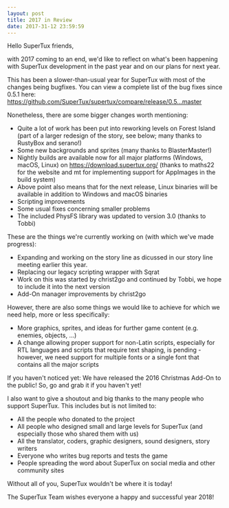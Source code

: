 ```yaml
---
layout: post
title: 2017 in Review
date: 2017-31-12 23:59:59
---
```


Hello SuperTux friends,

with 2017 coming to an end, we'd like to reflect on what's been happening with SuperTux development in the past year and on our plans for next year.

This has been a slower-than-usual year for SuperTux with most of the changes being bugfixes. You can view a complete list of the bug fixes since 0.5.1 here: https://github.com/SuperTux/supertux/compare/release/0.5...master

Nonetheless, there are some bigger changes worth mentioning:

- Quite a lot of work has been put into reworking levels on Forest Island (part of a larger redesign of the story, see below; many thanks to RustyBox and serano!)
- Some new backgrounds and sprites (many thanks to BlasterMaster!)
- Nightly builds are available now for all major platforms (Windows, macOS, Linux) on https://download.supertux.org/ (thanks to maths22 for the website and mt for implementing support for AppImages in the build system)
- Above point also means that for the next release, Linux binaries will be available in addition to Windows and macOS binaries
- Scripting improvements
- Some usual fixes concerning smaller problems
- The included PhysFS library was updated to version 3.0 (thanks to Tobbi)

These are the things we're currently working on (with which we've made progress):

- Expanding and working on the story line as dicussed in our story line meeting earlier this year.
- Replacing our legacy scripting wrapper with Sqrat
- Work on this was started by christ2go and continued by Tobbi, we hope to include it into the next version
- Add-On manager improvements by christ2go

However, there are also some things we would like to achieve for which we need help, more or less specifically:

- More graphics, sprites, and ideas for further game content (e.g. enemies, objects, ...)
- A change allowing proper support for non-Latin scripts, especially for RTL languages and scripts that require text shaping, is pending - however, we need support for multiple fonts or a single font that contains all the major scripts

If you haven't noticed yet: We have released the 2016 Christmas Add-On to the public! So, go and grab it if you haven't yet!

I also want to give a shoutout and big thanks to the many people who support SuperTux. This includes but is not limited to:

- All the people who donated to the project
- All people who designed small and large levels for SuperTux (and especially those who shared them with us)
- All the translator, coders, graphic designers, sound designers, story writers
- Everyone who writes bug reports and tests the game
- People spreading the word about SuperTux on social media and other community sites


Without all of you, SuperTux wouldn't be where it is today!

The SuperTux Team wishes everyone a happy and successful year 2018!
